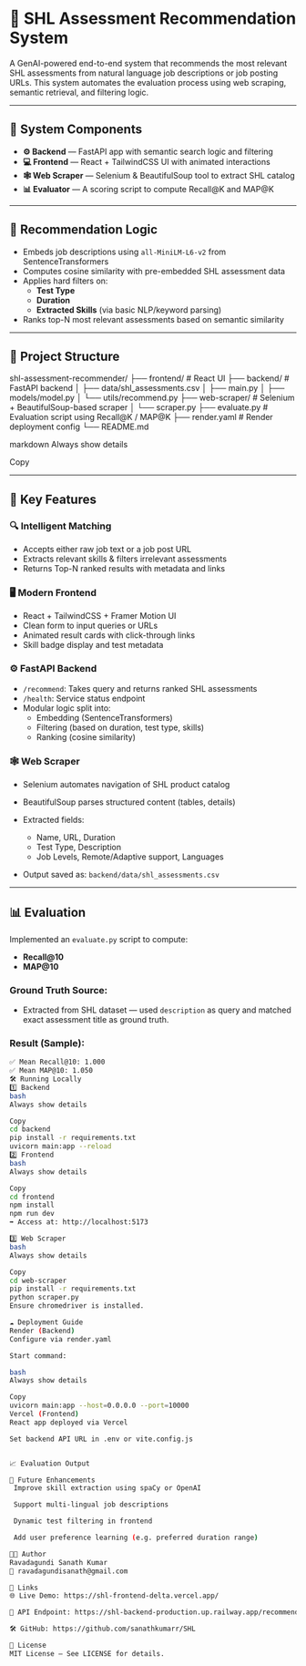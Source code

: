 # 🧠 SHL Assessment Recommendation System

A GenAI-powered end-to-end system that recommends the most relevant SHL assessments from natural language job descriptions or job posting URLs. This system automates the evaluation process using web scraping, semantic retrieval, and filtering logic.

---

## 🧩 System Components

- **⚙ Backend** — FastAPI app with semantic search logic and filtering  
- **💻 Frontend** — React + TailwindCSS UI with animated interactions  
- **🕸 Web Scraper** — Selenium & BeautifulSoup tool to extract SHL catalog  
- **📊 Evaluator** — A scoring script to compute Recall@K and MAP@K

---

## 🧠 Recommendation Logic

- Embeds job descriptions using `all-MiniLM-L6-v2` from SentenceTransformers
- Computes cosine similarity with pre-embedded SHL assessment data
- Applies hard filters on:
  - **Test Type**
  - **Duration**
  - **Extracted Skills** (via basic NLP/keyword parsing)
- Ranks top-N most relevant assessments based on semantic similarity

---

## 📁 Project Structure

shl-assessment-recommender/ ├── frontend/ # React UI ├── backend/ # FastAPI backend │ ├── data/shl_assessments.csv │ ├── main.py │ ├── models/model.py │ └── utils/recommend.py ├── web-scraper/ # Selenium + BeautifulSoup-based scraper │ └── scraper.py ├── evaluate.py # Evaluation script using Recall@K / MAP@K ├── render.yaml # Render deployment config └── README.md

markdown
Always show details

Copy

---

## 🚀 Key Features

### 🔍 Intelligent Matching

- Accepts either raw job text or a job post URL
- Extracts relevant skills & filters irrelevant assessments
- Returns Top-N ranked results with metadata and links

### 🖥️ Modern Frontend

- React + TailwindCSS + Framer Motion UI
- Clean form to input queries or URLs
- Animated result cards with click-through links
- Skill badge display and test metadata

### ⚙️ FastAPI Backend

- `/recommend`: Takes query and returns ranked SHL assessments
- `/health`: Service status endpoint
- Modular logic split into:
  - Embedding (SentenceTransformers)
  - Filtering (based on duration, test type, skills)
  - Ranking (cosine similarity)

### 🕸️ Web Scraper

- Selenium automates navigation of SHL product catalog
- BeautifulSoup parses structured content (tables, details)
- Extracted fields:
  - Name, URL, Duration
  - Test Type, Description
  - Job Levels, Remote/Adaptive support, Languages

- Output saved as: `backend/data/shl_assessments.csv`

---

## 📊 Evaluation

Implemented an `evaluate.py` script to compute:
- **Recall@10**
- **MAP@10**

### Ground Truth Source:
- Extracted from SHL dataset — used `description` as query and matched exact assessment title as ground truth.

### Result (Sample):
```bash
✅ Mean Recall@10: 1.000
✅ Mean MAP@10: 1.050
🛠️ Running Locally
1️⃣ Backend
bash
Always show details

Copy
cd backend
pip install -r requirements.txt
uvicorn main:app --reload
2️⃣ Frontend
bash
Always show details

Copy
cd frontend
npm install
npm run dev
➡ Access at: http://localhost:5173

3️⃣ Web Scraper
bash
Always show details

Copy
cd web-scraper
pip install -r requirements.txt
python scraper.py
Ensure chromedriver is installed.

☁️ Deployment Guide
Render (Backend)
Configure via render.yaml

Start command:

bash
Always show details

Copy
uvicorn main:app --host=0.0.0.0 --port=10000
Vercel (Frontend)
React app deployed via Vercel

Set backend API URL in .env or vite.config.js


📈 Evaluation Output

🔧 Future Enhancements
 Improve skill extraction using spaCy or OpenAI

 Support multi-lingual job descriptions

 Dynamic test filtering in frontend

 Add user preference learning (e.g. preferred duration range)

🧑‍💻 Author
Ravadagundi Sanath Kumar
📧 ravadagundisanath@gmail.com

🔗 Links
🌐 Live Demo: https://shl-frontend-delta.vercel.app/

📡 API Endpoint: https://shl-backend-production.up.railway.app/recommend

🛠 GitHub: https://github.com/sanathkumarr/SHL

📄 License
MIT License – See LICENSE for details. 